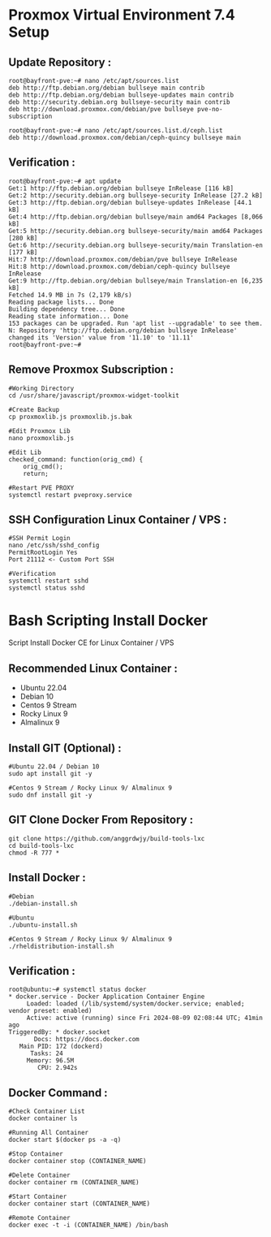 # Proxmox Virtual Environment 7.4 Setup

Update Repository :
---------------
```
root@bayfront-pve:~# nano /etc/apt/sources.list
deb http://ftp.debian.org/debian bullseye main contrib
deb http://ftp.debian.org/debian bullseye-updates main contrib
deb http://security.debian.org bullseye-security main contrib
deb http://download.proxmox.com/debian/pve bullseye pve-no-subscription

root@bayfront-pve:~# nano /etc/apt/sources.list.d/ceph.list
deb http://download.proxmox.com/debian/ceph-quincy bullseye main
```

Verification :
---------------
```
root@bayfront-pve:~# apt update
Get:1 http://ftp.debian.org/debian bullseye InRelease [116 kB]
Get:2 http://security.debian.org bullseye-security InRelease [27.2 kB]
Get:3 http://ftp.debian.org/debian bullseye-updates InRelease [44.1 kB]
Get:4 http://ftp.debian.org/debian bullseye/main amd64 Packages [8,066 kB]
Get:5 http://security.debian.org bullseye-security/main amd64 Packages [280 kB]
Get:6 http://security.debian.org bullseye-security/main Translation-en [177 kB]                                     
Hit:7 http://download.proxmox.com/debian/pve bullseye InRelease                                             
Hit:8 http://download.proxmox.com/debian/ceph-quincy bullseye InRelease   
Get:9 http://ftp.debian.org/debian bullseye/main Translation-en [6,235 kB]
Fetched 14.9 MB in 7s (2,179 kB/s)                                                                                              
Reading package lists... Done
Building dependency tree... Done
Reading state information... Done
153 packages can be upgraded. Run 'apt list --upgradable' to see them.
N: Repository 'http://ftp.debian.org/debian bullseye InRelease' changed its 'Version' value from '11.10' to '11.11'
root@bayfront-pve:~# 
```

Remove Proxmox Subscription :
---------------
```
#Working Directory
cd /usr/share/javascript/proxmox-widget-toolkit

#Create Backup
cp proxmoxlib.js proxmoxlib.js.bak

#Edit Proxmox Lib
nano proxmoxlib.js

#Edit Lib
checked_command: function(orig_cmd) {
    orig_cmd();
    return;

#Restart PVE PROXY
systemctl restart pveproxy.service
```

SSH Configuration Linux Container / VPS :
---------------
```
#SSH Permit Login
nano /etc/ssh/sshd_config
PermitRootLogin Yes
Port 21112 <- Custom Port SSH

#Verification
systemctl restart sshd
systemctl status sshd
```

# Bash Scripting Install Docker
Script Install Docker CE for Linux Container / VPS 

Recommended Linux Container : 
---------------
- Ubuntu 22.04
- Debian 10
- Centos 9 Stream
- Rocky Linux 9
- Almalinux 9

Install GIT (Optional) :
---------------
```
#Ubuntu 22.04 / Debian 10
sudo apt install git -y

#Centos 9 Stream / Rocky Linux 9/ Almalinux 9
sudo dnf install git -y 
```

GIT Clone Docker From Repository :
---------------
```
git clone https://github.com/anggrdwjy/build-tools-lxc
cd build-tools-lxc
chmod -R 777 *
```

Install Docker :
-----------------
```
#Debian
./debian-install.sh

#Ubuntu
./ubuntu-install.sh              

#Centos 9 Stream / Rocky Linux 9/ Almalinux 9
./rheldistribution-install.sh
```

Verification :
---------------
```
root@ubuntu:~# systemctl status docker
* docker.service - Docker Application Container Engine
     Loaded: loaded (/lib/systemd/system/docker.service; enabled; vendor preset: enabled)
     Active: active (running) since Fri 2024-08-09 02:08:44 UTC; 41min ago
TriggeredBy: * docker.socket
       Docs: https://docs.docker.com
   Main PID: 172 (dockerd)
      Tasks: 24
     Memory: 96.5M
        CPU: 2.942s
```

Docker Command :
---------------
```
#Check Container List
docker container ls

#Running All Container
docker start $(docker ps -a -q)

#Stop Container
docker container stop (CONTAINER_NAME)

#Delete Container
docker container rm (CONTAINER_NAME)

#Start Container
docker container start (CONTAINER_NAME)

#Remote Container
docker exec -t -i (CONTAINER_NAME) /bin/bash
```

